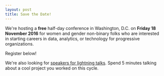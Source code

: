 ```yaml
---
layout: post
title: Save the Date!
---
```


We're hosting a **free** half-day conference in Washington, D.C. on **Friday 18 November 2016** for women and gender non-binary folks who are interested in starting careers in data, analytics, or technology for progressive organizations.

Register below!

We're also looking for [speakers for lightning talks](/speakers/). Spend 5 minutes talking about a cool project you worked on this cycle.

<script type='text/javascript' src='https://d1aqhv4sn5kxtx.cloudfront.net/actiontag/at.js' crossorigin='anonymous'></script>
 <div class="ngp-form"
    data-form-url="https://actions.everyaction.com/v1/Forms/sj29rgu1Y0ykdtCeSiFEFQ2"
    data-fastaction-endpoint="https://fastaction.ngpvan.com"
    data-inline-errors="true"
    data-fastaction-nologin="true"
    data-databag="everybody">
</div>

